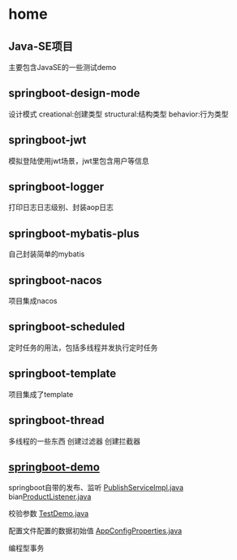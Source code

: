 # home
## Java-SE项目
主要包含JavaSE的一些测试demo

## springboot-design-mode
设计模式
creational:创建类型
structural:结构类型
behavior:行为类型

## springboot-jwt
模拟登陆使用jwt场景，jwt里包含用户等信息

## springboot-logger
打印日志日志级别、封装aop日志

## springboot-mybatis-plus
自己封装简单的mybatis

## springboot-nacos
项目集成nacos

## springboot-scheduled
定时任务的用法，包括多线程并发执行定时任务

## springboot-template
项目集成了template

## springboot-thread
多线程的一些东西
创建过滤器 创建拦截器

## [springboot-demo](springboot-demo%2Fspringboot-demo)
springboot自带的发布、监听 [PublishServiceImpl.java](springboot-demo%2Fspringboot-demo%2Fsrc%2Fmain%2Fjava%2Fcom%2Fhua%2Fdemo%2Fservice%2FImpl%2FPublishServiceImpl.java) bian[ProductListener.java](springboot-demo%2Fspringboot-demo%2Fsrc%2Fmain%2Fjava%2Fcom%2Fhua%2Fdemo%2Flistener%2FProductListener.java)

校验参数  [TestDemo.java](springboot-demo%2Fspringboot-demo%2Fsrc%2Fmain%2Fjava%2Fcom%2Fhua%2Fdemo%2Fdto%2FTestDemo.java)

配置文件配置的数据初始值  [AppConfigProperties.java](springboot-demo%2Fspringboot-demo%2Fsrc%2Fmain%2Fjava%2Fcom%2Fhua%2Fdemo%2Fdto%2FAppConfigProperties.java)

编程型事务
